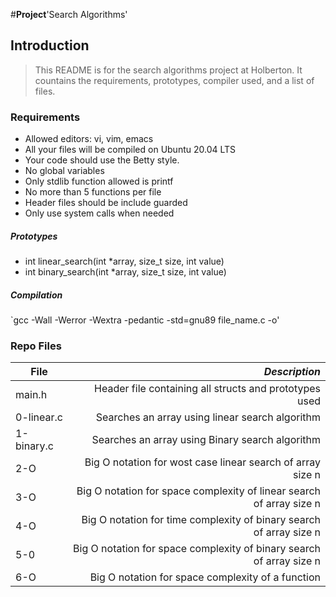 #**Project**'Search Algorithms'

## Introduction
> This README is for the search algorithms project at Holberton. It countains the requirements, prototypes, compiler used, and a list of files.

### Requirements
- Allowed editors: vi, vim, emacs
- All your files will be compiled on Ubuntu 20.04 LTS
- Your code should use the Betty style.
- No global variables
- Only stdlib function allowed is printf
- No more than 5 functions per file
- Header files should be include guarded
- Only use system calls when needed

##### Prototypes
- int linear_search(int *array, size_t size, int value)
- int binary_search(int *array, size_t size, int value)

##### Compilation
`gcc -Wall -Werror -Wextra -pedantic -std=gnu89 file_name.c -o'

### Repo Files
| **File** | *__Description__* |
|----------|----------------:|
|main.h|Header file containing all structs and prototypes used|
|0-linear.c|Searches an array using linear search algorithm|
|1-binary.c|Searches an array using Binary search algorithm|
|2-O|Big O notation for wost case linear search of array size n|
|3-O|Big O notation for space complexity of linear search of array size n|
|4-O|Big O notation for time complexity of binary search of array size n|
|5-0|Big O notation for space complexity of binary search of array size n|
|6-O|Big O notation for space complexity of a function|
